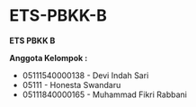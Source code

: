 # ETS-PBKK-B

**ETS PBKK B**

**Anggota Kelompok :**

- 05111540000138  -  Devi Indah Sari
- 05111 -  Honesta Swandaru 
- 05111840000165  -  Muhammad Fikri Rabbani
